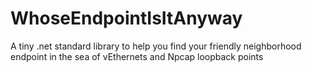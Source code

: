 # WhoseEndpointIsItAnyway
A tiny .net standard library to help you find your friendly neighborhood endpoint in the sea of vEthernets and Npcap loopback points
